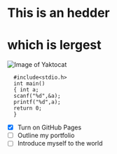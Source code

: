 # This is an hedder <h1> which is lergest
![Image of Yaktocat](https://octodex.github.com/images/yaktocat.png)
```
  #include<stdio.h>
  int main()
  { int a;
  scanf("%d",&a);
  printf("%d",a);
  return 0;
  }
 ```
- [x] Turn on GitHub Pages
- [ ] Outline my portfolio
- [ ] Introduce myself to the world
